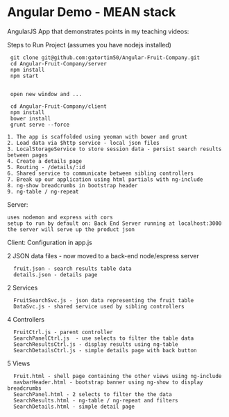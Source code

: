 Angular Demo - MEAN stack
=========================

AngularJS App that demonstrates points in my teaching videos:

 Steps to Run Project (assumes you have nodejs installed)

```
 git clone git@github.com:gatortim50/Angular-Fruit-Company.git
 cd Angular-Fruit-Company/server
 npm install
 npm start


 open new window and ...

 cd Angular-Fruit-Company/client
 npm install
 bower install
 grunt serve --force
```

```
1. The app is scaffolded using yeoman with bower and grunt
2. Load data via $http service - local json files
3. LocalStorageService to store session data - persist search results between pages
4. Create a details page
5. Routing - /details/:id
6. Shared service to communicate between sibling controllers
7. Break up our application using html partials with ng-include
8. ng-show breadcrumbs in bootstrap header
9. ng-table / ng-repeat
```
Server:
```
uses nodemon and express with cors
setup to run by default on: Back End Server running at localhost:3000
the server will serve up the product json

```

Client:
Configuration in app.js

2 JSON data files - now moved to a back-end node/espress server
```
  fruit.json - search results table data
  details.json - details page
```

2 Services
```
  FruitSearchSvc.js - json data representing the fruit table
  DataSvc.js - shared service used by sibling controllers
```

4 Controllers
```
  FruitCtrl.js - parent controller
  SearchPanelCtrl.js  - use selects to filter the table data
  SearchResultsCtrl.js - display results using ng-table
  SearchDetailsCtrl.js - simple details page with back button
```

5 Views
```
  Fruit.html - shell page containing the other views using ng-include
  navbarHeader.html - bootstrap banner using ng-show to display breadcrumbs
  SearchPanel.html - 2 selects to filter the the data
  SearchResults.html - ng-table / ng-repeat and filters
  SearchDetails.html - simple detail page
```





